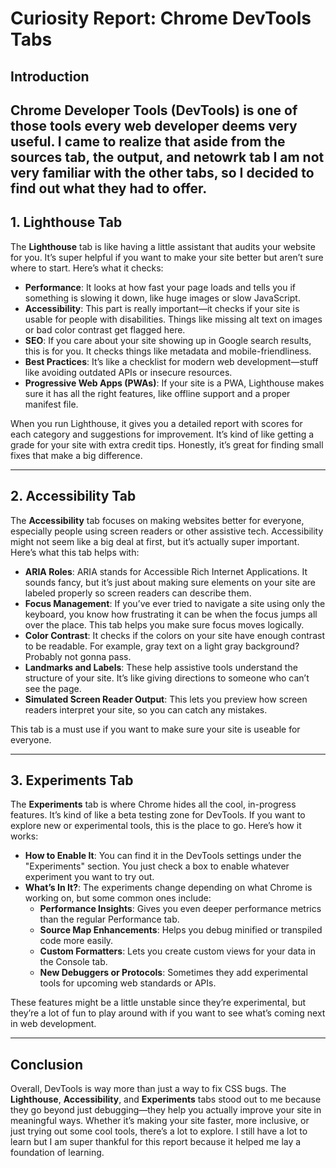 # Curiosity Report: Chrome DevTools Tabs

## Introduction
Chrome Developer Tools (DevTools) is one of those tools every web developer deems very useful. I came to realize that aside from the sources tab, the output, and netowrk tab
I am not very familiar with the other tabs, so I decided to find out what they had to offer.
---

## **1. Lighthouse Tab**
The **Lighthouse** tab is like having a little assistant that audits your website for you. It’s super helpful if you want to make your site better but aren’t sure where to start. Here’s what it checks:

- **Performance**: It looks at how fast your page loads and tells you if something is slowing it down, like huge images or slow JavaScript.
- **Accessibility**: This part is really important—it checks if your site is usable for people with disabilities. Things like missing alt text on images or bad color contrast get flagged here.
- **SEO**: If you care about your site showing up in Google search results, this is for you. It checks things like metadata and mobile-friendliness.
- **Best Practices**: It’s like a checklist for modern web development—stuff like avoiding outdated APIs or insecure resources.
- **Progressive Web Apps (PWAs)**: If your site is a PWA, Lighthouse makes sure it has all the right features, like offline support and a proper manifest file.

When you run Lighthouse, it gives you a detailed report with scores for each category and suggestions for improvement. It’s kind of like getting a grade for your site with extra credit tips. Honestly, it’s great for finding small fixes that make a big difference.

---

## **2. Accessibility Tab**
The **Accessibility** tab focuses on making websites better for everyone, especially people using screen readers or other assistive tech. Accessibility might not seem like a big deal at first, but it’s actually super important. Here’s what this tab helps with:

- **ARIA Roles**: ARIA stands for Accessible Rich Internet Applications. It sounds fancy, but it’s just about making sure elements on your site are labeled properly so screen readers can describe them.
- **Focus Management**: If you’ve ever tried to navigate a site using only the keyboard, you know how frustrating it can be when the focus jumps all over the place. This tab helps you make sure focus moves logically.
- **Color Contrast**: It checks if the colors on your site have enough contrast to be readable. For example, gray text on a light gray background? Probably not gonna pass.
- **Landmarks and Labels**: These help assistive tools understand the structure of your site. It’s like giving directions to someone who can’t see the page.
- **Simulated Screen Reader Output**: This lets you preview how screen readers interpret your site, so you can catch any mistakes.

This tab is a must use if you want to make sure your site is useable for everyone.

---

## **3. Experiments Tab**
The **Experiments** tab is where Chrome hides all the cool, in-progress features. It’s kind of like a beta testing zone for DevTools. If you want to explore new or experimental tools, this is the place to go. Here’s how it works:

- **How to Enable It**: You can find it in the DevTools settings under the "Experiments" section. You just check a box to enable whatever experiment you want to try out.
- **What’s In It?**: The experiments change depending on what Chrome is working on, but some common ones include:
  - **Performance Insights**: Gives you even deeper performance metrics than the regular Performance tab.
  - **Source Map Enhancements**: Helps you debug minified or transpiled code more easily.
  - **Custom Formatters**: Lets you create custom views for your data in the Console tab.
  - **New Debuggers or Protocols**: Sometimes they add experimental tools for upcoming web standards or APIs.

These features might be a little unstable since they’re experimental, but they’re a lot of fun to play around with if you want to see what’s coming next in web development.

---

## Conclusion
Overall, DevTools is way more than just a way to fix CSS bugs. The **Lighthouse**, **Accessibility**, and **Experiments** tabs stood out to me because they go beyond just debugging—they help you actually improve your site in meaningful ways. Whether it’s making your site faster, more inclusive, or just trying out some cool tools, there’s a lot to explore. I 
still have a lot to learn but I am super thankful for this report because it helped me lay a foundation of learning.